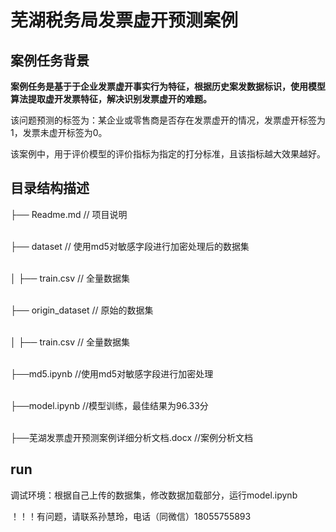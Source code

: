 # 芜湖税务局发票虚开预测案例

## 案例任务背景

**案例任务是基于于企业发票虚开事实行为特征，根据历史案发数据标识，使用模型算法提取虚开发票特征，解决识别发票虚开的难题。**<p>
该问题预测的标签为：某企业或零售商是否存在发票虚开的情况，发票虚开标签为1，发票未虚开标签为0。<p>
该案例中，用于评价模型的评价指标为指定的打分标准，且该指标越大效果越好。<p>

## 目录结构描述
├── Readme.md                   // 项目说明<p>  
├── dataset                     // 使用md5对敏感字段进行加密处理后的数据集 <p>                
│   ├── train.csv               // 全量数据集<p>  
├── origin_dataset              // 原始的数据集 <p>                  
│   ├── train.csv               // 全量数据集  <p>  
├──md5.ipynb    				//使用md5对敏感字段进行加密处理<p>  
├──model.ipynb     				//模型训练，最佳结果为96.33分<p>  
├──芜湖发票虚开预测案例详细分析文档.docx   //案例分析文档<p>  


## run
调试环境：根据自己上传的数据集，修改数据加载部分，运行model.ipynb

！！！有问题，请联系孙慧玲，电话（同微信）18055755893


